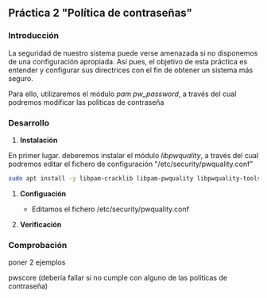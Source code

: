 ## Práctica 2 "Política de contraseñas"

### Introducción

La seguridad de nuestro sistema puede verse amenazada si no disponemos de una configuración apropiada. Así pues, el objetivo de esta práctica es entender y configurar sus directrices con el fin de obtener un sistema más seguro.

Para ello, utilizaremos el módulo *pam pw_password*, a través del cual podremos modificar las políticas de contraseña

### Desarrollo

1. **Instalación**
  
  En primer lugar. deberemos instalar el módulo *libpwquality*, a través del cual podremos editar el fichero de configuración "/etc/security/pwquality.conf"

```bash
sudo apt install -y libpam-cracklib libpam-pwquality libpwquality-tools
```

1. **Configuación**

   * Editamos el fichero /etc/security/pwquality.conf
  

2. **Verificación**


### Comprobación

poner 2 ejemplos 

pwscore (debería fallar si no cumple con alguno de las políticas de contraseña)